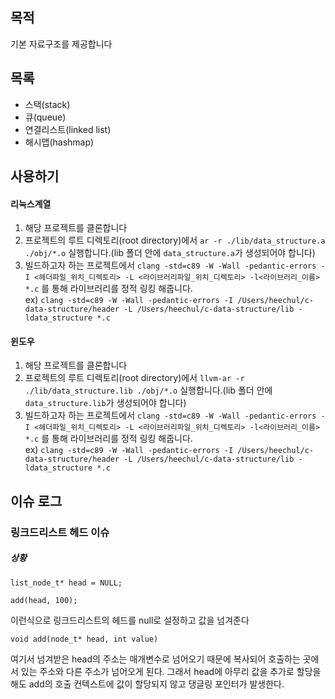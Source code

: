 ## 목적
기본 자료구조를 제공합니다

## 목록
- 스택(stack)
- 큐(queue)
- 연결리스트(linked list)
- 해시맵(hashmap)

## 사용하기
#### 리눅스계열
1. 해당 프로젝트를 클론합니다
2. 프로젝트의 루트 디렉토리(root directory)에서 `ar -r ./lib/data_structure.a ./obj/*.o` 실행합니다.(lib 폴더 안에 `data_structure.a`가 생성되어야 합니다)
3. 빌드하고자 하는 프로젝트에서 `clang -std=c89 -W -Wall -pedantic-errors -I <헤더파일_위치_디렉토리> -L <라이브러리파일_위치_디렉토리> -l<라이브러리_이름> *.c` 를 통해 라이브러리를 정적 링킹 해줍니다.  
ex) `clang -std=c89 -W -Wall -pedantic-errors -I /Users/heechul/c-data-structure/header -L /Users/heechul/c-data-structure/lib -ldata_structure *.c`

#### 윈도우
1. 해당 프로젝트를 클론합니다
2. 프로젝트의 루트 디렉토리(root directory)에서 `llvm-ar -r ./lib/data_structure.lib ./obj/*.o` 실행합니다.(lib 폴더 안에 `data_structure.lib`가 생성되어야 합니다)
3. 빌드하고자 하는 프로젝트에서 `clang -std=c89 -W -Wall -pedantic-errors -I <헤더파일_위치_디렉토리> -L <라이브러리파일_위치_디렉토리> -l<라이브러리_이름> *.c` 를 통해 라이브러리를 정적 링킹 해줍니다.  
ex) `clang -std=c89 -W -Wall -pedantic-errors -I /Users/heechul/c-data-structure/header -L /Users/heechul/c-data-structure/lib -ldata_structure *.c`

## 이슈 로그
### 링크드리스트 헤드 이슈
##### 상황
```
list_node_t* head = NULL;

add(head, 100);
```
이런식으로 링크드리스트의 헤드를 null로 설정하고 값을 넘겨준다 
```
void add(node_t* head, int value)
```
여기서 넘겨받은 head의 주소는 매개변수로 넘어오기 때문에 복사되어 호출하는 곳에서 있는 주소와 다른 주소가 넘어오게 된다.
그래서 head에 아무리 값을 추가로 할당을해도 add의 호출 컨텍스트에 값이 할당되지 않고 댕글링 포인터가 발생한다.
